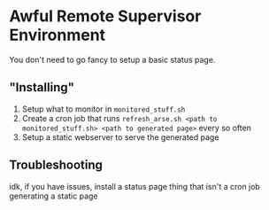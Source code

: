 # Awful Remote Supervisor Environment
You don't need to go fancy to setup a basic status page.

## "Installing"
1. Setup what to monitor in `monitored_stuff.sh`
2. Create a cron job that runs `refresh_arse.sh <path to monitored_stuff.sh> <path to generated page>` every so often
3. Setup a static webserver to serve the generated page

## Troubleshooting
idk, if you have issues, install a status page thing that isn't a cron job generating a static page
